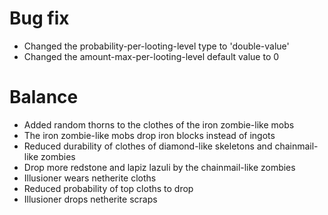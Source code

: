 # Bug fix
* Changed the probability-per-looting-level type to 'double-value'
* Changed the amount-max-per-looting-level default value to 0
# Balance
* Added random thorns to the clothes of the iron zombie-like mobs
* The iron zombie-like mobs drop iron blocks instead of ingots
* Reduced durability of clothes of diamond-like skeletons and chainmail-like zombies
* Drop more redstone and lapiz lazuli by the chainmail-like zombies
* Illusioner wears netherite cloths
* Reduced probability of top cloths to drop
* Illusioner drops netherite scraps
